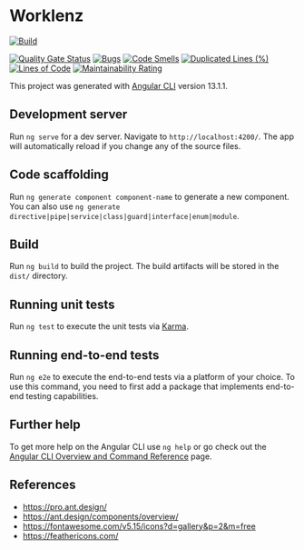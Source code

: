 # Worklenz

[![Build](https://github.com/ceydigital/worklenz-frontend/actions/workflows/workflow.yml/badge.svg)](https://github.com/ceydigital/worklenz-frontend/actions/workflows/workflow.yml)

[![Quality Gate Status](https://sonar.ceydigitalworld.com/api/project_badges/measure?project=Worklenz-Frontend&metric=alert_status&token=d1849c9f29e1d72dac962b76cfa9cb11b9fe28e6)](https://sonar.ceydigitalworld.com/dashboard?id=Worklenz-Frontend) [![Bugs](https://sonar.ceydigitalworld.com/api/project_badges/measure?project=Worklenz-Frontend&metric=bugs&token=d1849c9f29e1d72dac962b76cfa9cb11b9fe28e6)](https://sonar.ceydigitalworld.com/dashboard?id=Worklenz-Frontend) [![Code Smells](https://sonar.ceydigitalworld.com/api/project_badges/measure?project=Worklenz-Frontend&metric=code_smells&token=d1849c9f29e1d72dac962b76cfa9cb11b9fe28e6)](https://sonar.ceydigitalworld.com/dashboard?id=Worklenz-Frontend) [![Duplicated Lines (%)](https://sonar.ceydigitalworld.com/api/project_badges/measure?project=Worklenz-Frontend&metric=duplicated_lines_density&token=d1849c9f29e1d72dac962b76cfa9cb11b9fe28e6)](https://sonar.ceydigitalworld.com/dashboard?id=Worklenz-Frontend) [![Lines of Code](https://sonar.ceydigitalworld.com/api/project_badges/measure?project=Worklenz-Frontend&metric=ncloc&token=d1849c9f29e1d72dac962b76cfa9cb11b9fe28e6)](https://sonar.ceydigitalworld.com/dashboard?id=Worklenz-Frontend) [![Maintainability Rating](https://sonar.ceydigitalworld.com/api/project_badges/measure?project=Worklenz-Frontend&metric=sqale_rating&token=d1849c9f29e1d72dac962b76cfa9cb11b9fe28e6)](https://sonar.ceydigitalworld.com/dashboard?id=Worklenz-Frontend)

This project was generated with [Angular CLI](https://github.com/angular/angular-cli) version 13.1.1.

## Development server

Run `ng serve` for a dev server. Navigate to `http://localhost:4200/`. The app will automatically reload if you change any of the source files.

## Code scaffolding

Run `ng generate component component-name` to generate a new component. You can also use `ng generate directive|pipe|service|class|guard|interface|enum|module`.

## Build

Run `ng build` to build the project. The build artifacts will be stored in the `dist/` directory.

## Running unit tests

Run `ng test` to execute the unit tests via [Karma](https://karma-runner.github.io).

## Running end-to-end tests

Run `ng e2e` to execute the end-to-end tests via a platform of your choice. To use this command, you need to first add a package that implements end-to-end testing capabilities.

## Further help

To get more help on the Angular CLI use `ng help` or go check out the [Angular CLI Overview and Command Reference](https://angular.io/cli) page.

## References
- https://pro.ant.design/
- https://ant.design/components/overview/
- https://fontawesome.com/v5.15/icons?d=gallery&p=2&m=free
- https://feathericons.com/
